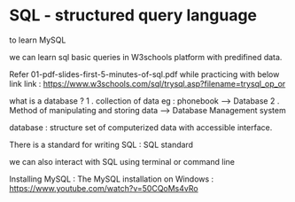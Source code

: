 # SQL - structured query language
to learn MySQL

we can learn sql basic queries in W3schools platform with predifined data. 

Refer 01-pdf-slides-first-5-minutes-of-sql.pdf while practicing with below link
link : 
https://www.w3schools.com/sql/trysql.asp?filename=trysql_op_or


what is a database ? 
1 . collection of data eg : phonebook --> Database 
2 . Method of manipulating and storing data --> Database Management system

database : structure set of computerized data with accessible interface.


There is a standard for writing SQL : SQL standard

we can also interact with SQL using terminal or command line

Installing MySQL : 
The MySQL installation on Windows : https://www.youtube.com/watch?v=50CQoMs4vRo







